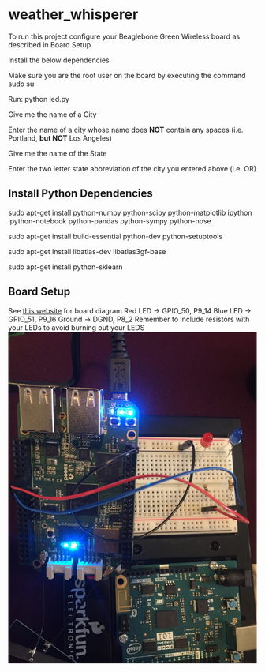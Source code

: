 # weather_whisperer
To run this project configure your Beaglebone Green Wireless board as described in Board Setup

Install the below dependencies

Make sure you are the root user on the board by executing the command sudo su

Run: python led.py

Give me the name of a City

Enter the name of a city whose name does **NOT** contain any spaces (i.e. Portland, **but NOT** Los Angeles)

Give me the name of the State

Enter the two letter state abbreviation of the city you entered above (i.e. OR)

## Install Python Dependencies
sudo apt-get install python-numpy python-scipy python-matplotlib ipython ipython-notebook python-pandas python-sympy python-nose

sudo apt-get install build-essential python-dev python-setuptools

sudo apt-get install libatlas-dev libatlas3gf-base

sudo apt-get install python-sklearn

## Board Setup
See [this website](http://wiki.seeed.cc/SeeedStudio_BeagleBone_Green_Wireless/) for board diagram 
Red LED -> GPIO_50, P9_14
Blue LED -> GPIO_51, P9_16
Ground -> DGND, P8_2
Remember to include resistors with your LEDs to avoid burning out your LEDS
![alt text](https://github.com/CUBoulder-2017-IML4HCI/weather_whisperer/blob/master/IMG_2607.JPG "Board")
